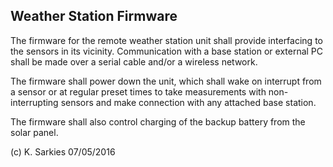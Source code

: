 Weather Station Firmware
--------------------------

The firmware for the remote weather station unit shall provide interfacing to
the sensors in its vicinity. Communication with a base station or external PC
shall be made over a serial cable and/or a wireless network.

The firmware shall power down the unit, which shall wake on interrupt from a
sensor or at regular preset times to take measurements with non-interrupting
sensors and make connection with any attached base station.

The firmware shall also control charging of the backup battery from the
solar panel.

(c) K. Sarkies 07/05/2016

